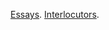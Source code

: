 [Essays](./essays.html).
[Interlocutors](./interlocutors.html).

<br><br><br><br><br><br><br><br><br><br><br><br><br><br><br><br><br><br><br><br>